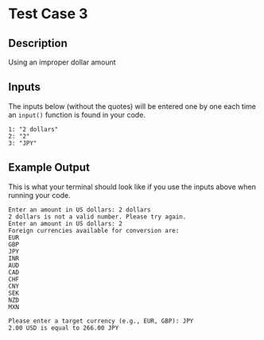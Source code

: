 # Test Case 3

## Description
Using an improper dollar amount

## Inputs
The inputs below (without the quotes) will be entered one by one each time an `input()` function is found in your code.
```
1: "2 dollars"
2: "2"
3: "JPY"
```

## Example Output
This is what your terminal should look like if you use the inputs above when running your code.
```
Enter an amount in US dollars: 2 dollars
2 dollars is not a valid number. Please try again.
Enter an amount in US dollars: 2
Foreign currencies available for conversion are: 
EUR
GBP
JPY
INR
AUD
CAD
CHF
CNY
SEK
NZD
MXN

Please enter a target currency (e.g., EUR, GBP): JPY
2.00 USD is equal to 266.00 JPY
```

